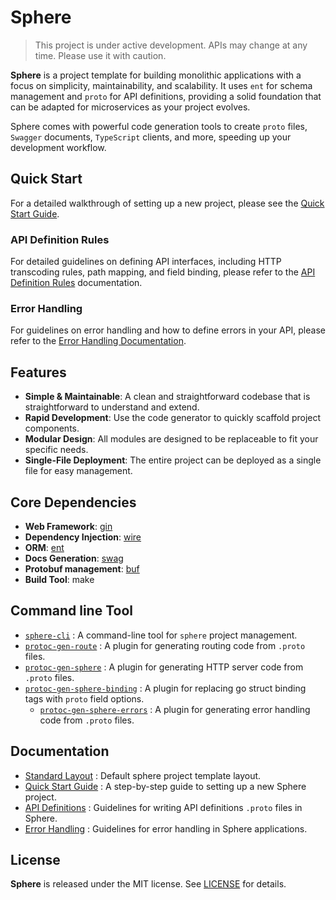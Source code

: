 # Sphere

> This project is under active development. APIs may change at any time. Please use it with caution.

**Sphere** is a project template for building monolithic applications with a focus on simplicity, maintainability, and scalability. It uses `ent` for schema management and `proto` for API definitions, providing a solid foundation that can be adapted for microservices as your project evolves.

Sphere comes with powerful code generation tools to create `proto` files, `Swagger` documents, `TypeScript` clients, and
more, speeding up your development workflow.

## Quick Start

For a detailed walkthrough of setting up a new project, please see the [Quick Start Guide](docs/QUICK_START.md).


### API Definition Rules

For detailed guidelines on defining API interfaces, including HTTP transcoding rules, path mapping, and field binding, please refer to the [API Definition Rules](docs/API_DEFINITIONS.md) documentation.

### Error Handling

For guidelines on error handling and how to define errors in your API, please refer to the [Error Handling Documentation](docs/ERROR_HANDLING.md).


## Features

- **Simple & Maintainable**: A clean and straightforward codebase that is straightforward to understand and extend.
- **Rapid Development**: Use the code generator to quickly scaffold project components.
- **Modular Design**: All modules are designed to be replaceable to fit your specific needs.
- **Single-File Deployment**: The entire project can be deployed as a single file for easy management.

## Core Dependencies

- **Web Framework**: [gin](https://github.com/gin-gonic/gin)
- **Dependency Injection**: [wire](https://github.com/google/wire)
- **ORM**: [ent](https://github.com/ent/ent)
- **Docs Generation**: [swag](https://github.com/swaggo/swag)
- **Protobuf management**: [buf](https://github.com/bufbuild/buf)
- **Build Tool**: make

## Command line Tool

- [`sphere-cli`](cmd/sphere-cli/README.md) : A command-line tool for `sphere` project management.
- [`protoc-gen-route`](cmd/protoc-gen-route/README.md) : A plugin for generating routing code from `.proto` files.
- [`protoc-gen-sphere`](cmd/protoc-gen-sphere/README.md) : A plugin for generating HTTP server code from `.proto` files.
- [`protoc-gen-sphere-binding`](cmd/protoc-gen-sphere-binding/README.md) : A plugin for replacing go struct binding tags
  with `proto` field options.
  - [`protoc-gen-sphere-errors`](cmd/protoc-gen-sphere-errors/README.md) : A plugin for generating error handling code
    from `.proto` files.

## Documentation

- [Standard Layout](./layout/README.md) : Default sphere project template layout.
- [Quick Start Guide](docs/QUICK_START.md) : A step-by-step guide to setting up a new Sphere project.
- [API Definitions](docs/API_DEFINITIONS.md) : Guidelines for writing API definitions `.proto` files in Sphere.
- [Error Handling](docs/ERROR_HANDLING.md) : Guidelines for error handling in Sphere applications.

## License

**Sphere** is released under the MIT license. See [LICENSE](LICENSE) for details.